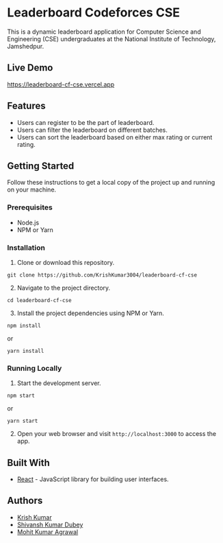 # Leaderboard Codeforces CSE

This is a dynamic leaderboard application for Computer Science and Engineering (CSE) undergraduates at the National Institute of Technology, Jamshedpur.

## Live Demo

https://leaderboard-cf-cse.vercel.app

## Features

- Users can register to be the part of leaderboard.
- Users can filter the leaderboard on different batches.
- Users can sort the leaderboard based on either max rating or current rating.

## Getting Started

Follow these instructions to get a local copy of the project up and running on your machine.

### Prerequisites

- Node.js
- NPM or Yarn

### Installation

1. Clone or download this repository.
```
git clone https://github.com/KrishKumar3004/leaderboard-cf-cse
```

2. Navigate to the project directory.
```
cd leaderboard-cf-cse
```

3. Install the project dependencies using NPM or Yarn.
```
npm install
```
or
```
yarn install
```

### Running Locally

1. Start the development server.
```
npm start
```
or
```
yarn start
```


2. Open your web browser and visit `http://localhost:3000` to access the app.

## Built With

- [React](https://reactjs.org/) - JavaScript library for building user interfaces.

## Authors

- [Krish Kumar](https://github.com/your-KrishKumar3004)
- [Shivansh Kumar Dubey](https://github.com/shivanshdubey-232)
- [Mohit Kumar Agrawal](https://github.com/mohitkumaragrawal)
